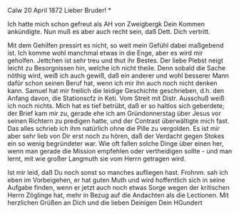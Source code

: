  Calw 20 April 1872
Lieber Bruder! <Josenhans>*

Ich hatte mich schon gefreut als AH von Zweigbergk Dein Kommen ankündigte. Nun muß es aber auch recht sein, daß Dett. Dich vertritt.

Mit dem Gehilfen pressirt es nicht, so weit mein Gefühl dabei maßgebend ist. Ich komme wohl manchmal etwas in die Enge, aber es wird mir geholfen. Jettchen ist sehr treu und thut ihr Bestes. Der liebe Plebst neigt leicht zu Besorgnissen hin, welche ich nicht theile. Denn sobald die Sache nöthig wird, weiß ich auch gewiß, daß ein anderer und wohl besserer Mann dafür schon seinen Beruf hat, wenn ich mir ihn auch noch nicht denken kann. 
Samuel hat mir freilich die leidige Geschichte geschrieben, d.h. den Anfang davon, die Stationscfz in Keti. Vom Streit mit Distr. Ausschuß weiß ich noch nichts. Mich hat es tief betrübt, daß er so haltlos sich geberdete; der Brief kam mir zu, gerade ehe ich am Gründonnerstag über Jesus vor seinen Richtern zu predigen hatte, und der Contrast überwältigte mich fast. Das alles schrieb ich ihm natürlich ohne die Pille zu vergolden. Es ist mir aber sehr lieb von Dir erst noch zu hören, daß der Verdacht gegen Stokes ein so wenig begründeter war. Wie oft fallen solche Dinge über einen her, wenn man gerade die Mission empfehlen oder vertheidigen sollte - und man lernt, mit wie großer Langmuth sie vom Herrn getragen wird.

Ist mir leid, daß Du noch sonst so manches aufliegen hast. Frohnm. sah ich eben im Vorbeigehen, er hat guten Muth und wird hoffentlich sich in seine Aufgabe finden, wenn er jetzt auch noch etwas Sorge wegen der kritischen Herrn Zöglinge hat, mehr in Bezug auf die Andachten als die Lectionen. 
Mit herzlichen Grüßen an Dich und die lieben Deinigen
 Dein HGundert
